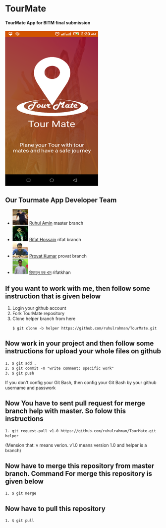 # TourMate
#### TourMate App for BITM final submission

<img src="logo.png" width="300" height="500">

## Our Tourmate App Developer Team
 - <img src="ruhul.jpg" width="50" height="50"> [Ruhul Amin](https://www.facebook.com/Ruhul14.02) master branch
 - <img src="rifat.jpg" width="50" height="50"> [Rifat Hossain](https://www.facebook.com/rifat.hossain.007) rifat branch
 - <img src="provat.jpg" width="50" height="50"> [Provat Kumar](https://www.facebook.com/provat.kumar.754) provat branch
 - <img src="rifatkhan.jpg" width="50" height="50"> [রিফাতুল হক খান](https://www.facebook.com/rifatulhaquekhan) rifatkhan
 
## If you want to work with me, then follow some instruction that is given below
1. Login your github account
2. Fork TourMate repository
3. Clone helper branch from here
	```
	$ git clone -b helper https://github.com/ruhulrahman/TourMate.git
	```
	
## Now work in your project and then follow some instructions for upload your whole files on github
	1. $ git add .
	2. $ git commit -m "write comment: specific work"
	3. $ git push
If you don't config your Git Bash, then config your Git Bash by your github username and passwork
	
## Now You have to sent pull request for merge branch help with master. So folow this instructions
	1. git request-pull v1.0 https://github.com/ruhulrahman/TourMate.git helper
(Mension that: v means verion. v1.0 means version 1.0 and helper is a branch)
## Now have to merge this repository from master branch. Command For merge this repository is given below
	1. $ git merge
## Now have to pull this repository
	1. $ git pull

